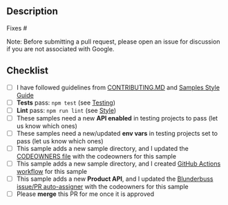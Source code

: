 ## Description

Fixes #<ISSUE-NUMBER>

Note: Before submitting a pull request, please open an issue for discussion if you are not associated with Google.

## Checklist
- [ ] I have followed guidelines from [CONTRIBUTING.MD](https://github.com/GoogleCloudPlatform/nodejs-docs-samples/blob/main/CONTRIBUTING.md) and [Samples Style Guide](https://googlecloudplatform.github.io/samples-style-guide/)
- [ ] **Tests** pass:   `npm test` (see [Testing](https://github.com/GoogleCloudPlatform/nodejs-docs-samples/blob/main/CONTRIBUTING.md#run-the-tests-for-a-single-sample))
- [ ] **Lint** pass:   `npm run lint` (see [Style](https://github.com/GoogleCloudPlatform/nodejs-docs-samples/blob/main/CONTRIBUTING.md#style))
- [ ] These samples need a new **API enabled** in testing projects to pass (let us know which ones)
- [ ] These samples need a new/updated **env vars** in testing projects set to pass (let us know which ones)
- [ ] This sample adds a new sample directory, and I updated the [CODEOWNERS file](https://github.com/GoogleCloudPlatform/nodejs-docs-samples/blob/main/CODEOWNERS) with the codeowners for this sample
- [ ] This sample adds a new sample directory, and I created [GitHub Actions workflow](https://github.com/GoogleCloudPlatform/nodejs-docs-samples/blob/main/CONTRIBUTING.md#adding-new-samples) for this sample
- [ ] This sample adds a new **Product API**, and I updated the [Blunderbuss issue/PR auto-assigner](https://github.com/GoogleCloudPlatform/nodejs-docs-samples/blob/main/.github/blunderbuss.yml) with the codeowners for this sample
- [ ] Please **merge** this PR for me once it is approved
